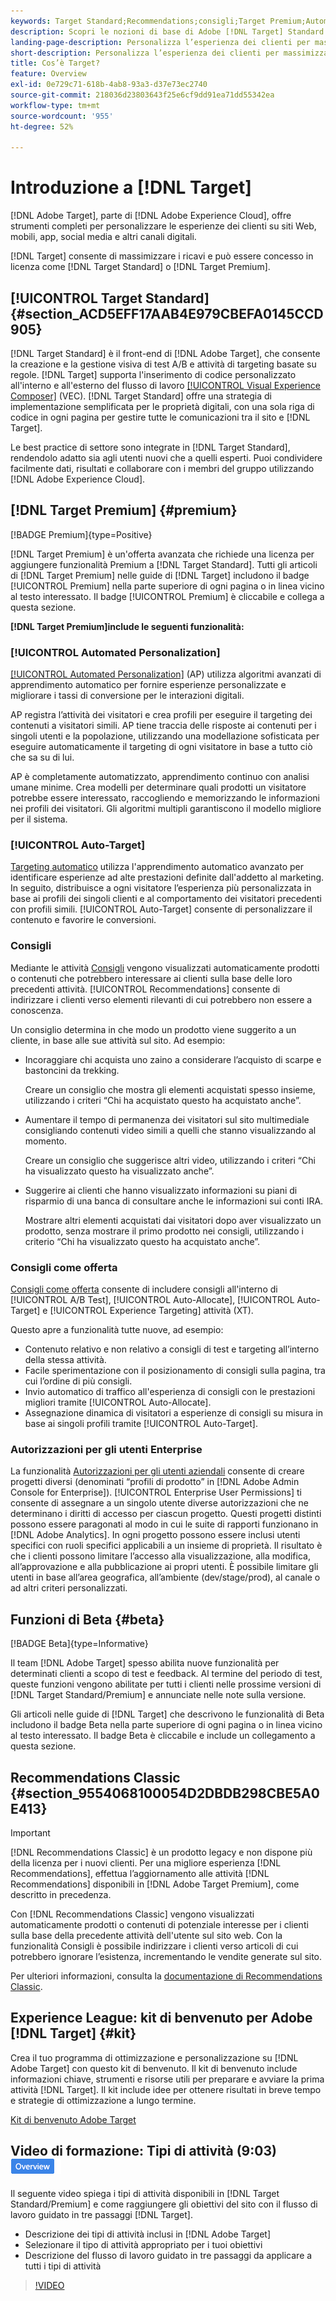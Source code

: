 ```yaml
---
keywords: Target Standard;Recommendations;consigli;Target Premium;Automated Personalization;personalizzazione automatizzata;targeting automatico;auto-targeting;autorizzazioni;cos’è adobe target;
description: Scopri le nozioni di base di Adobe [!DNL Target] Standard e Adobe [!DNL Target] Premium. [!DNL Target] Premium include funzionalità avanzate non disponibili nel prodotto standard.
landing-page-description: Personalizza l’esperienza dei clienti per massimizzare le entrate tramite siti web, app mobili, social media e altri canali digitali.
short-description: Personalizza l’esperienza dei clienti per massimizzare le entrate tramite siti web, app mobili, social media e altri canali digitali.
title: Cos’è Target?
feature: Overview
exl-id: 0e729c71-618b-4ab8-93a3-d37e73ec2740
source-git-commit: 218036d23803643f25e6cf9dd91ea71dd55342ea
workflow-type: tm+mt
source-wordcount: '955'
ht-degree: 52%

---
```


# Introduzione a [!DNL Target]

[!DNL Adobe Target], parte di [!DNL Adobe Experience Cloud], offre strumenti completi per personalizzare le esperienze dei clienti su siti Web, mobili, app, social media e altri canali digitali.

[!DNL Target] consente di massimizzare i ricavi e può essere concesso in licenza come [!DNL Target Standard] o [!DNL Target Premium].

## [!UICONTROL Target Standard] {#section_ACD5EFF17AAB4E979CBEFA0145CCD905}

[!DNL Target Standard] è il front-end di [!DNL Adobe Target], che consente la creazione e la gestione visiva di test A/B e attività di targeting basate su regole. [!DNL Target] supporta l&#39;inserimento di codice personalizzato all&#39;interno e all&#39;esterno del flusso di lavoro [[!UICONTROL Visual Experience Composer]](/help/main/c-experiences/c-visual-experience-composer/visual-experience-composer.md) (VEC). [!DNL Target Standard] offre una strategia di implementazione semplificata per le proprietà digitali, con una sola riga di codice in ogni pagina per gestire tutte le comunicazioni tra il sito e [!DNL Target].

Le best practice di settore sono integrate in [!DNL Target Standard], rendendolo adatto sia agli utenti nuovi che a quelli esperti. Puoi condividere facilmente dati, risultati e collaborare con i membri del gruppo utilizzando [!DNL Adobe Experience Cloud].

## [!DNL Target Premium] {#premium}

[!BADGE Premium]{type=Positive}

[!DNL Target Premium] è un&#39;offerta avanzata che richiede una licenza per aggiungere funzionalità Premium a [!DNL Target Standard]. Tutti gli articoli di [!DNL Target Premium] nelle guide di [!DNL Target] includono il badge [!UICONTROL Premium] nella parte superiore di ogni pagina o in linea vicino al testo interessato. Il badge [!UICONTROL Premium] è cliccabile e collega a questa sezione.

**[!DNL Target Premium]include le seguenti funzionalità:**

### [!UICONTROL Automated Personalization]

[[!UICONTROL Automated Personalization]](/help/main/c-activities/t-automated-personalization/automated-personalization.md#task_8AAF837796D74CF893CA2F88BA1491C9) (AP) utilizza algoritmi avanzati di apprendimento automatico per fornire esperienze personalizzate e migliorare i tassi di conversione per le interazioni digitali.

AP registra l’attività dei visitatori e crea profili per eseguire il targeting dei contenuti a visitatori simili. AP tiene traccia delle risposte ai contenuti per i singoli utenti e la popolazione, utilizzando una modellazione sofisticata per eseguire automaticamente il targeting di ogni visitatore in base a tutto ciò che sa su di lui.

AP è completamente automatizzato, apprendimento continuo con analisi umane minime. Crea modelli per determinare quali prodotti un visitatore potrebbe essere interessato, raccogliendo e memorizzando le informazioni nei profili dei visitatori. Gli algoritmi multipli garantiscono il modello migliore per il sistema.

### [!UICONTROL Auto-Target]

[Targeting automatico](/help/main/c-activities/auto-target/auto-target-to-optimize.md) utilizza l&#39;apprendimento automatico avanzato per identificare esperienze ad alte prestazioni definite dall&#39;addetto al marketing. In seguito, distribuisce a ogni visitatore l’esperienza più personalizzata in base ai profili dei singoli clienti e al comportamento dei visitatori precedenti con profili simili. [!UICONTROL Auto-Target] consente di personalizzare il contenuto e favorire le conversioni.

### Consigli

Mediante le attività [Consigli](/help/main/c-recommendations/recommendations.md#concept_7556C8A4543942F2A77B13A29339C0C0) vengono visualizzati automaticamente prodotti o contenuti che potrebbero interessare ai clienti sulla base delle loro precedenti attività. [!UICONTROL Recommendations] consente di indirizzare i clienti verso elementi rilevanti di cui potrebbero non essere a conoscenza.

Un consiglio determina in che modo un prodotto viene suggerito a un cliente, in base alle sue attività sul sito. Ad esempio:

* Incoraggiare chi acquista uno zaino a considerare l’acquisto di scarpe e bastoncini da trekking.

  Creare un consiglio che mostra gli elementi acquistati spesso insieme, utilizzando i criteri “Chi ha acquistato questo ha acquistato anche”.

* Aumentare il tempo di permanenza dei visitatori sul sito multimediale consigliando contenuti video simili a quelli che stanno visualizzando al momento.

  Creare un consiglio che suggerisce altri video, utilizzando i criteri “Chi ha visualizzato questo ha visualizzato anche”.

* Suggerire ai clienti che hanno visualizzato informazioni su piani di risparmio di una banca di consultare anche le informazioni sui conti IRA.

  Mostrare altri elementi acquistati dai visitatori dopo aver visualizzato un prodotto, senza mostrare il primo prodotto nei consigli, utilizzando i criterio “Chi ha visualizzato questo ha acquistato anche”.

### Consigli come offerta

[Consigli come offerta](/help/main/c-recommendations/recommendations-as-an-offer.md) consente di includere consigli all&#39;interno di [!UICONTROL A/B Test], [!UICONTROL Auto-Allocate], [!UICONTROL Auto-Target] e [!UICONTROL Experience Targeting] attività (XT).

Questo apre a funzionalità tutte nuove, ad esempio:

* Contenuto relativo e non relativo a consigli di test e targeting all’interno della stessa attività.
* Facile sperimentazione con il posizionamento di consigli sulla pagina, tra cui l’ordine di più consigli.
* Invio automatico di traffico all&#39;esperienza di consigli con le prestazioni migliori tramite [!UICONTROL Auto-Allocate].
* Assegnazione dinamica di visitatori a esperienze di consigli su misura in base ai singoli profili tramite [!UICONTROL Auto-Target].

### Autorizzazioni per gli utenti Enterprise

La funzionalità [Autorizzazioni per gli utenti aziendali](/help/main/administrating-target/c-user-management/property-channel/property-channel.md#concept_E396B16FA2024ADBA27BC056138F9838) consente di creare progetti diversi (denominati “profili di prodotto” in [!DNL Adobe Admin Console for Enterprise]). [!UICONTROL Enterprise User Permissions] ti consente di assegnare a un singolo utente diverse autorizzazioni che ne determinano i diritti di accesso per ciascun progetto. Questi progetti distinti possono essere paragonati al modo in cui le suite di rapporti funzionano in [!DNL Adobe Analytics]. In ogni progetto possono essere inclusi utenti specifici con ruoli specifici applicabili a un insieme di proprietà. Il risultato è che i clienti possono limitare l’accesso alla visualizzazione, alla modifica, all’approvazione e alla pubblicazione ai propri utenti. È possibile limitare gli utenti in base all’area geografica, all’ambiente (dev/stage/prod), al canale o ad altri criteri personalizzati.

## Funzioni di Beta {#beta}

[!BADGE Beta]{type=Informative}

Il team [!DNL Adobe Target] spesso abilita nuove funzionalità per determinati clienti a scopo di test e feedback. Al termine del periodo di test, queste funzioni vengono abilitate per tutti i clienti nelle prossime versioni di [!DNL Target Standard/Premium] e annunciate nelle note sulla versione.

Gli articoli nelle guide di [!DNL Target] che descrivono le funzionalità di Beta includono il badge Beta nella parte superiore di ogni pagina o in linea vicino al testo interessato. Il badge Beta è cliccabile e include un collegamento a questa sezione.

## Recommendations Classic {#section_9554068100054D2DBDB298CBE5A0E413}

>[!IMPORTANT]
>
>[!DNL Recommendations Classic] è un prodotto legacy e non dispone più della licenza per i nuovi clienti. Per una migliore esperienza [!DNL Recommendations], effettua l’aggiornamento alle attività [!DNL Recommendations] disponibili in [!DNL Adobe Target Premium], come descritto in precedenza.

Con [!DNL Recommendations Classic] vengono visualizzati automaticamente prodotti o contenuti di potenziale interesse per i clienti sulla base della precedente attività dell&#39;utente sul sito web. Con la funzionalità Consigli è possibile indirizzare i clienti verso articoli di cui potrebbero ignorare l’esistenza, incrementando le vendite generate sul sito.

Per ulteriori informazioni, consulta la [documentazione di Recommendations Classic](/help/main/assets/adobe-recommendations-classic.pdf).

## Experience League: kit di benvenuto per Adobe [!DNL Target] {#kit}

Crea il tuo programma di ottimizzazione e personalizzazione su [!DNL Adobe Target] con questo kit di benvenuto. Il kit di benvenuto include informazioni chiave, strumenti e risorse utili per preparare e avviare la prima attività [!DNL Target]. Il kit include idee per ottenere risultati in breve tempo e strategie di ottimizzazione a lungo termine.

[Kit di benvenuto Adobe Target](/help/main/c-intro/target-welcome-kit.md)

## Video di formazione: Tipi di attività (9:03) ![Badge panoramica](/help/main/assets/overview.png)

Il seguente video spiega i tipi di attività disponibili in [!DNL Target Standard/Premium] e come raggiungere gli obiettivi del sito con il flusso di lavoro guidato in tre passaggi [!DNL Target].

* Descrizione dei tipi di attività inclusi in [!DNL Adobe Target]
* Selezionare il tipo di attività appropriato per i tuoi obiettivi
* Descrizione del flusso di lavoro guidato in tre passaggi da applicare a tutti i tipi di attività

>[!VIDEO](https://video.tv.adobe.com/v/36365?captions=ita)

